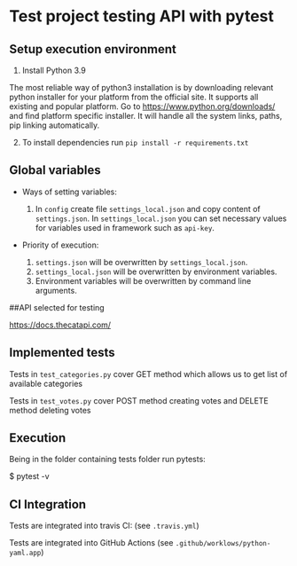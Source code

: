 # Test project testing API with pytest 

## Setup execution environment
1. Install Python 3.9 

The most reliable way of python3 installation is by downloading relevant python installer for your platform from the official site.
It supports all existing and popular platform. Go to https://www.python.org/downloads/ and find platform specific installer.
It will handle all the system links, paths, pip linking automatically.

2. To install dependencies run `pip install -r requirements.txt`

## Global variables

* Ways of setting variables: 
    1. In `config` create file `settings_local.json` and copy content of `settings.json`. In `settings_local.json` you can set necessary values for variables used in framework such as `api-key`.
   

* Priority of execution:
    1. `settings.json` will be overwritten by `settings_local.json`.
    2. `settings_local.json` will be overwritten by environment variables.
    3. Environment variables will be overwritten by command line arguments.


##API selected for testing 

https://docs.thecatapi.com/


## Implemented tests
Tests in `test_categories.py` cover GET method which allows us
to get list of available categories


Tests in `test_votes.py` cover POST method creating votes and DELETE method deleting votes


## Execution

Being in the folder containing tests folder run pytests:

$ pytest -v

## CI Integration
Tests are integrated into travis CI: (see `.travis.yml`)  

Tests are integrated into GitHub Actions (see `.github/worklows/python-yaml.app`)
